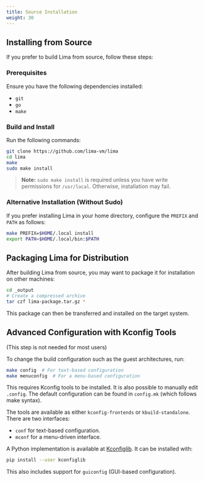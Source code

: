 ```yaml
---
title: Source Installation
weight: 30
---
```


## Installing from Source

If you prefer to build Lima from source, follow these steps:

### Prerequisites
Ensure you have the following dependencies installed:
- `git`
- `go`
- `make`

### Build and Install
Run the following commands:

```bash
git clone https://github.com/lima-vm/lima
cd lima
make
sudo make install
```

> **Note:** `sudo make install` is required unless you have write permissions for `/usr/local`. Otherwise, installation may fail.

### Alternative Installation (Without Sudo)
If you prefer installing Lima in your home directory, configure the `PREFIX` and `PATH` as follows:

```bash
make PREFIX=$HOME/.local install
export PATH=$HOME/.local/bin:$PATH
```

## Packaging Lima for Distribution
After building Lima from source, you may want to package it for installation on other machines:

```bash
cd _output
# Create a compressed archive
tar czf lima-package.tar.gz *
```

This package can then be transferred and installed on the target system.

## Advanced Configuration with Kconfig Tools
(This step is not needed for most users)

To change the build configuration such as the guest architectures, run:

```bash
make config  # For text-based configuration
make menuconfig  # For a menu-based configuration
```

This requires Kconfig tools to be installed. It is also possible to manually edit `.config`. The default configuration can be found in `config.mk` (which follows make syntax).

The tools are available as either `kconfig-frontends` or `kbuild-standalone`. There are two interfaces:
- `conf` for text-based configuration.
- `mconf` for a menu-driven interface.

A Python implementation is available at [Kconfiglib](https://pypi.org/project/kconfiglib). It can be installed with:

```bash
pip install --user kconfiglib
```

This also includes support for `guiconfig` (GUI-based configuration).


